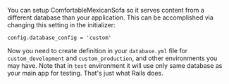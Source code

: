 You can setup ComfortableMexicanSofa so it serves content from a different database than your application. This can be accomplished via changing this setting in the initializer:

    config.database_config = 'custom'

Now you need to create definition in your `database.yml` file for `custom_development` and `custom_production`, and other environments you may have. Note that in `test` environment it will use only same database as your main app for testing. That's just what Rails does.